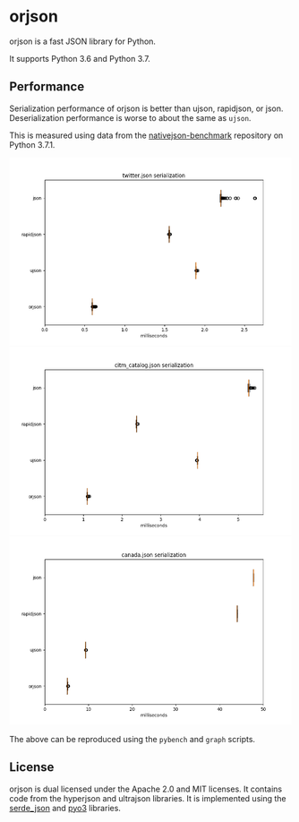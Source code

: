 # orjson

orjson is a fast JSON library for Python.

It supports Python 3.6 and Python 3.7.

## Performance

Serialization performance of orjson is better than ujson, rapidjson, or
json. Deserialization performance is worse to about the same as `ujson`.

This is measured using data from the
[nativejson-benchmark](https://github.com/miloyip/nativejson-benchmark)
repository on Python 3.7.1.

![alt text](doc/twitter-serialize.png "twitter.json serialization")
![alt text](doc/citm_catalog-serialize.png "citm_catalog.json serialization")
![alt text](doc/canada-serialize.png "canada.json serialization")

The above can be reproduced using the `pybench` and `graph` scripts.

## License

orjson is dual licensed under the Apache 2.0 and MIT licenses. It contains
code from the hyperjson and ultrajson libraries. It is implemented using
the [serde_json](https://github.com/serde-rs/json) and
[pyo3](https://github.com/PyO3/pyo3) libraries.
